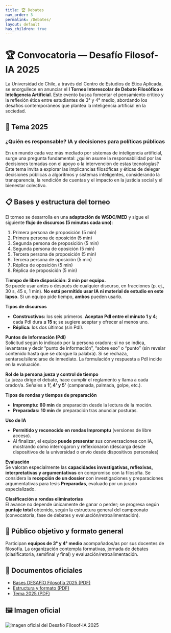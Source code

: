```yaml
---
title: 🏆 Debates
nav_order: 3
permalink: /Debates/
layout: default
has_children: true
---
```


# 🏆 Convocatoria — Desafío Filosof-IA 2025

La Universidad de Chile, a través del Centro de Estudios de Ética Aplicada, se enorgullece en anunciar el **I Torneo Interescolar de Debate Filosófico e Inteligencia Artificial**. Este evento busca fomentar el pensamiento crítico y la reflexión ética entre estudiantes de 3° y 4° medio, abordando los desafíos contemporáneos que plantea la inteligencia artificial en la sociedad.

## 📅 Tema 2025

### ¿Quién es responsable? IA y decisiones para políticas públicas

En un mundo cada vez más mediado por sistemas de inteligencia artificial, surge una pregunta fundamental: ¿quién asume la responsabilidad por las decisiones tomadas con el apoyo o la intervención de estas tecnologías? Este tema invita a explorar las implicancias filosóficas y éticas de delegar decisiones públicas a algoritmos y sistemas inteligentes, considerando la transparencia, la rendición de cuentas y el impacto en la justicia social y el bienestar colectivo.

## 📋 Bases y estructura del torneo

El torneo se desarrolla en una **adaptación de WSDC/MED** y sigue el siguiente **flujo de discursos (5 minutos cada uno)**:  
1. Primera persona de proposición (5 min)  
2. Primera persona de oposición (5 min)  
3. Segunda persona de proposición (5 min)  
4. Segunda persona de oposición (5 min)  
5. Tercera persona de proposición (5 min)  
6. Tercera persona de oposición (5 min)  
7. Réplica de oposición (5 min)  
8. Réplica de proposición (5 min)

**Tiempo de libre disposición: 3 min por equipo.**  
Se puede usar antes o después de cualquier discurso, en fracciones (p. ej., 30 s, 45 s, 1 min). **No está permitido usar IA ni material de estudio en este lapso.** Si un equipo pide tiempo, **ambos** pueden usarlo.

**Tipos de discursos**  
- **Constructivos:** los seis primeros. **Aceptan PdI entre el minuto 1 y 4**; cada PdI dura **≤ 15 s**; se sugiere aceptar y ofrecer al menos uno.  
- **Réplica:** los dos últimos (sin PdI).

**Puntos de Información (PdI)**  
Solicitud según lo indicado por la persona oradora; si no se indica, levantarse y decir “punto de información”, “sobre eso” o “punto” (sin revelar contenido hasta que se otorgue la palabra). Si se rechaza, sentarse/silenciarse de inmediato. La formulación y respuesta a PdI incide en la evaluación. 

**Rol de la persona jueza y control de tiempo**  
La jueza dirige el debate, hace cumplir el reglamento y llama a cada orador/a. Señales a **1’, 4’ y 5’** (campanada, palmada, golpe, etc.). 

**Tipos de rondas y tiempos de preparación**  
- **Impromptu:** **60 min** de preparación desde la lectura de la moción.  
- **Preparadas:** **10 min** de preparación tras anunciar posturas.  

**Uso de IA**  
- **Permitido y reconocido en rondas Impromptu** (versiones de libre acceso).  
- Al finalizar, el equipo **puede presentar** sus conversaciones con IA, mostrando cómo interrogaron y reflexionaron (descarga desde dispositivos de la universidad o envío desde dispositivos personales)

**Evaluación**  
Se valoran especialmente las **capacidades investigativas, reflexivas, interpretativas y argumentativas** en compromiso con la filosofía. Se considera la **recepción de un dossier** con investigaciones y preparaciones argumentativas para tesis **Preparadas**, evaluado por un jurado especializado.

**Clasificación a rondas eliminatorias**  
El avance no depende únicamente de ganar o perder; se progresa según **puntaje total** obtenido, según la estructura general del campeonato (convocatoria, fase de debates y evaluación/retroalimentación).

## 👥 Público objetivo y formato general

Participan **equipos de 3° y 4° medio** acompañados/as por sus docentes de filosofía. La organización contempla formativas, jornada de debates (clasificatoria, semifinal y final) y evaluación/retroalimentación.

## 📑 Documentos oficiales

- [Bases DESAFÍO Filosofía 2025 (PDF)](/2025/Bases_Desafio_FilosofIA_2025.pdf)  
- [Estructura y formato (PDF)](/2025/Estructura_y_formato_2025.pdf)  
- [Tema 2025 (PDF)](/2025/Tema_2025.pdf)

## 🖼️ Imagen oficial

![Imagen oficial del Desafío Filosof-IA 2025](/2025/Imagen_Oficial_Desafio_FilosofIA_2025.png)
